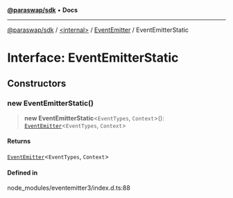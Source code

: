 [**@paraswap/sdk**](../../../../README.md) • **Docs**

***

[@paraswap/sdk](../../../../globals.md) / [\<internal\>](../../../README.md) / [EventEmitter](../README.md) / EventEmitterStatic

# Interface: EventEmitterStatic

## Constructors

### new EventEmitterStatic()

> **new EventEmitterStatic**\<`EventTypes`, `Context`\>(): [`EventEmitter`](../../../classes/EventEmitter.md)\<`EventTypes`, `Context`\>

#### Returns

[`EventEmitter`](../../../classes/EventEmitter.md)\<`EventTypes`, `Context`\>

#### Defined in

node\_modules/eventemitter3/index.d.ts:88
